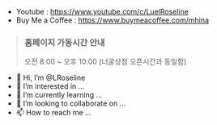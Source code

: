 - Youtube : https://www.youtube.com/c/LuelRoseline
- Buy Me a Coffee : https://www.buymeacoffee.com/mhina

> <h3>홈페이지 가동시간 안내</h3>
> 오전 8:00 ~ 오후 10:00 (너굴상점 오픈시간과 동일함)

- 👋 Hi, I’m @LRoseline
- 👀 I’m interested in ...
- 🌱 I’m currently learning ...
- 💞️ I’m looking to collaborate on ...
- 📫 How to reach me ...

<!---
LRoseline/LRoseline is a ✨ special ✨ repository because its `README.md` (this file) appears on your GitHub profile.
You can click the Preview link to take a look at your changes.
--->
